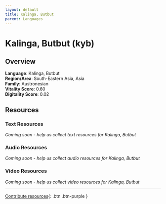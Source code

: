 ```yaml
---
layout: default
title: Kalinga, Butbut
parent: Languages
---
```


# Kalinga, Butbut (kyb)

## Overview

**Language**: Kalinga, Butbut  
**Region/Area**: South-Eastern Asia, Asia  
**Family**: Austronesian  
**Vitality Score**: 0.60  
**Digitality Score**: 0.02  

## Resources

### Text Resources
*Coming soon - help us collect text resources for Kalinga, Butbut*

### Audio Resources
*Coming soon - help us collect audio resources for Kalinga, Butbut*

### Video Resources
*Coming soon - help us collect video resources for Kalinga, Butbut*

---

[Contribute resources](https://fairtrain.github.io/){: .btn .btn-purple }
